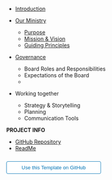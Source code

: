 - [Introduction](00-introduction.md)
- [Our Ministry](1.0-ministry.md)
  - [Purpose](1.1-purpose.md)
  - [Mission & Vision](1.2-mission-vision.md)
  - [Guiding Principles](1.3-core-values.md)
- [Governance](2.0-governance.md)
  - Board Roles and Responsibilities
  - Expectations of the Board
  - 

- Working together
  - Strategy & Storytelling
  - Planning
  - Communication Tools


**PROJECT INFO**  

* [GitHub Repository](https://github.com/hibbitts-design/docsify-open-publishing-starter-kit/)  
* [ReadMe](https://github.com/hibbitts-design/docsify-open-publishing-starter-kit/blob/main/README.md)  

<form action="https://github.com/hibbitts-design/docsify-open-publishing-starter-kit/generate" target="_blank">
  <input type="submit" value="Use this Template on GitHub" style="cursor: pointer;margin-top:12px;padding:8px;background-color:#FFFFFF;border:1px solid #0374B5;border-radius:.25rem;color:#0374B5;display:inline-block;text-align:center;text-decoration:none;width:250px;-webkit-text-size-adjust:none;mso-hide:all;" />
</form>
